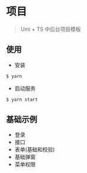 # 项目
> Umi + TS 中后台项目模板

## 使用

- 安装

```bash
$ yarn
```

- 启动服务

```bash
$ yarn start
```

## 基础示例
- 登录
- 接口
- 表单(基础和校验)
- 基础弹窗
- 菜单权限
